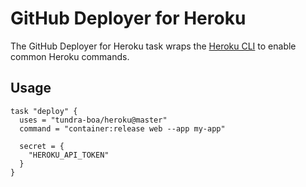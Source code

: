 # GitHub Deployer for Heroku

The GitHub Deployer for Heroku task wraps the [Heroku CLI](https://devcenter.heroku.com/articles/heroku-cli) to enable common Heroku commands.

## Usage

```
task "deploy" {
  uses = "tundra-boa/heroku@master"
  command = "container:release web --app my-app"

  secret = {
    "HEROKU_API_TOKEN"
  }
}
```

